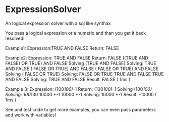 # ExpressionSolver
An logical expression solver with a sql like synthax


You pass a logical expression or a numeric and than you get it back resolved!

Example1:
	Expression:TRUE AND FALSE
	Return: FALSE


Example2:
	Expression: TRUE AND FALSE
	Return: FALSE
	((TRUE AND FALSE) OR TRUE) AND FALSE
	Solving (TRUE AND FALSE)
	Solving: TRUE AND FALSE
	( FALSE  OR TRUE) AND FALSE
	( FALSE  OR TRUE) AND FALSE
	Solving ( FALSE  OR TRUE)
	Solving: FALSE  OR TRUE
	TRUE  AND FALSE
	TRUE  AND FALSE
	Solving: TRUE  AND FALSE
	Result: FALSE
	 ( 1ms )

Example 3:
	Expression: (100*100)*-1
	Return: (100*100)*-1
	Solving (100*100)
	Solving: 100*100
	10000 *-1
	10000 *-1
	Solving: 10000 *-1
	Result: -10000
	 ( 1ms )

See unit test code to get more examples, you can even pass parameters and work with variables!